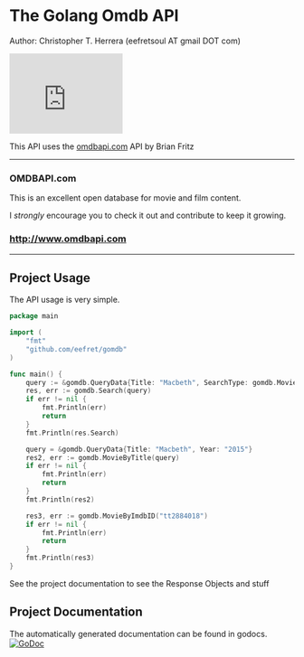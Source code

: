 The Golang Omdb API
=======

Author: Christopher T. Herrera (eefretsoul AT gmail DOT com)

<iframe src="http://githubbadge.appspot.com/eefret" style="border: 0;height: 142px;width: 200px;overflow: hidden;" frameBorder="0"></iframe>

This API uses the [omdbapi.com](http://omdbapi.com/) API by Brian Fritz

***
### OMDBAPI.com
This is an excellent open database for movie and film content.

I *strongly* encourage you to check it out and contribute to keep it growing.

### http://www.omdbapi.com
***
Project Usage
-------------
The API usage is very simple.

```go
package main

import (
	"fmt"
	"github.com/eefret/gomdb"
)

func main() {
	query := &gomdb.QueryData{Title: "Macbeth", SearchType: gomdb.MovieSearch}
	res, err := gomdb.Search(query)
	if err != nil {
		fmt.Println(err)
		return
	}
	fmt.Println(res.Search)

	query = &gomdb.QueryData{Title: "Macbeth", Year: "2015"}
	res2, err := gomdb.MovieByTitle(query)
	if err != nil {
		fmt.Println(err)
		return
	}
	fmt.Println(res2)

	res3, err := gomdb.MovieByImdbID("tt2884018")
	if err != nil {
		fmt.Println(err)
		return
	}
	fmt.Println(res3)
}
```


See the project documentation to see the Response Objects and stuff

Project Documentation
---------------------
The automatically generated documentation can be found in godocs.
[![GoDoc](https://godoc.org/github.com/eefret/go-imdb?status.svg)](https://godoc.org/github.com/eefret/go-imdb)
